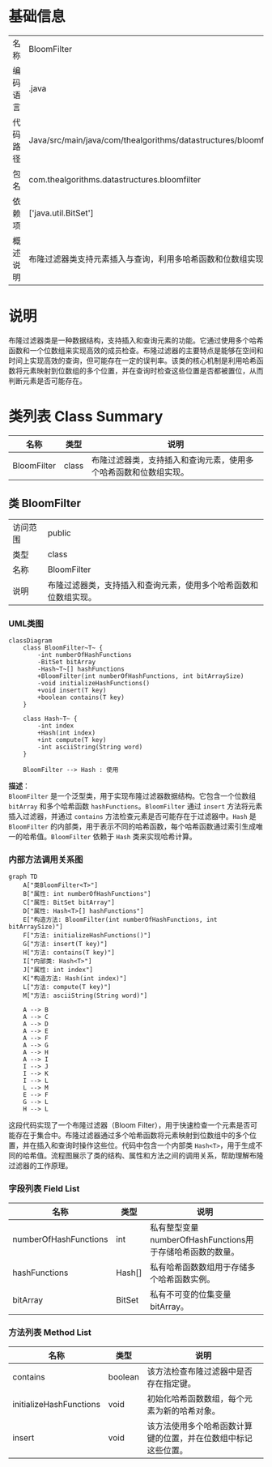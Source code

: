 # 基础信息

|      |      |
|------|------|
| 名称 | BloomFilter |
| 编码语言 | .java |
| 代码路径 | Java/src/main/java/com/thealgorithms/datastructures/bloomfilter/BloomFilter.java |
| 包名 | com.thealgorithms.datastructures.bloomfilter |
| 依赖项 | ['java.util.BitSet'] |
| 概述说明 | 布隆过滤器类支持元素插入与查询，利用多哈希函数和位数组实现。 |

# 说明

布隆过滤器类是一种数据结构，支持插入和查询元素的功能。它通过使用多个哈希函数和一个位数组来实现高效的成员检查。布隆过滤器的主要特点是能够在空间和时间上实现高效的查询，但可能存在一定的误判率。该类的核心机制是利用哈希函数将元素映射到位数组的多个位置，并在查询时检查这些位置是否都被置位，从而判断元素是否可能存在。

# 类列表 Class Summary

| 名称   | 类型  | 说明 |
|-------|------|-------------|
| BloomFilter | class | 布隆过滤器类，支持插入和查询元素，使用多个哈希函数和位数组实现。 |



## 类 BloomFilter

|      |      |
|------|------|
| 访问范围 | public |
| 类型 | class |
| 名称 | BloomFilter |
| 说明 | 布隆过滤器类，支持插入和查询元素，使用多个哈希函数和位数组实现。 |


### UML类图

```mermaid
classDiagram
    class BloomFilter~T~ {
        -int numberOfHashFunctions
        -BitSet bitArray
        -Hash~T~[] hashFunctions
        +BloomFilter(int numberOfHashFunctions, int bitArraySize)
        -void initializeHashFunctions()
        +void insert(T key)
        +boolean contains(T key)
    }

    class Hash~T~ {
        -int index
        +Hash(int index)
        +int compute(T key)
        -int asciiString(String word)
    }

    BloomFilter --> Hash : 使用
```

**描述**：  
`BloomFilter` 是一个泛型类，用于实现布隆过滤器数据结构。它包含一个位数组 `bitArray` 和多个哈希函数 `hashFunctions`。`BloomFilter` 通过 `insert` 方法将元素插入过滤器，并通过 `contains` 方法检查元素是否可能存在于过滤器中。`Hash` 是 `BloomFilter` 的内部类，用于表示不同的哈希函数，每个哈希函数通过索引生成唯一的哈希值。`BloomFilter` 依赖于 `Hash` 类来实现哈希计算。


### 内部方法调用关系图

```mermaid
graph TD
    A["类BloomFilter<T>"]
    B["属性: int numberOfHashFunctions"]
    C["属性: BitSet bitArray"]
    D["属性: Hash<T>[] hashFunctions"]
    E["构造方法: BloomFilter(int numberOfHashFunctions, int bitArraySize)"]
    F["方法: initializeHashFunctions()"]
    G["方法: insert(T key)"]
    H["方法: contains(T key)"]
    I["内部类: Hash<T>"]
    J["属性: int index"]
    K["构造方法: Hash(int index)"]
    L["方法: compute(T key)"]
    M["方法: asciiString(String word)"]

    A --> B
    A --> C
    A --> D
    A --> E
    A --> F
    A --> G
    A --> H
    A --> I
    I --> J
    I --> K
    I --> L
    L --> M
    E --> F
    G --> L
    H --> L
```

这段代码实现了一个布隆过滤器（Bloom Filter），用于快速检查一个元素是否可能存在于集合中。布隆过滤器通过多个哈希函数将元素映射到位数组中的多个位置，并在插入和查询时操作这些位。代码中包含一个内部类 `Hash<T>`，用于生成不同的哈希值。流程图展示了类的结构、属性和方法之间的调用关系，帮助理解布隆过滤器的工作原理。

### 字段列表 Field List

| 名称  | 类型  | 说明 |
|-------|-------|------|
| numberOfHashFunctions | int | 私有整型变量numberOfHashFunctions用于存储哈希函数的数量。 |
| hashFunctions | Hash<T>[] | 私有哈希函数数组用于存储多个哈希函数实例。 |
| bitArray | BitSet | 私有不可变的位集变量bitArray。 |

### 方法列表 Method List

| 名称  | 类型  | 说明 |
|-------|-------|------|
| contains | boolean | 该方法检查布隆过滤器中是否存在指定键。 |
| initializeHashFunctions | void | 初始化哈希函数数组，每个元素为新的哈希对象。 |
| insert | void | 该方法使用多个哈希函数计算键的位置，并在位数组中标记这些位置。 |




